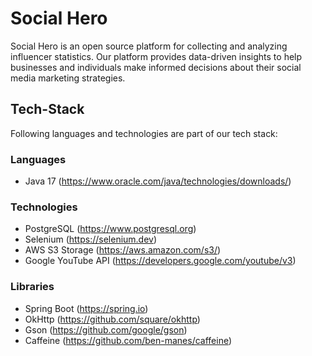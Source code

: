 # Social Hero

Social Hero is an open source platform for collecting and analyzing influencer statistics. Our platform provides data-driven insights to help businesses and individuals make informed decisions about their social media marketing strategies.

## Tech-Stack
Following languages and technologies are part of our tech stack:

### Languages
- Java 17 (https://www.oracle.com/java/technologies/downloads/)
### Technologies
- PostgreSQL (https://www.postgresql.org)
- Selenium (https://selenium.dev)
- AWS S3 Storage (https://aws.amazon.com/s3/)
- Google YouTube API (https://developers.google.com/youtube/v3)
### Libraries
- Spring Boot (https://spring.io)
- OkHttp (https://github.com/square/okhttp)
- Gson (https://github.com/google/gson)
- Caffeine (https://github.com/ben-manes/caffeine)